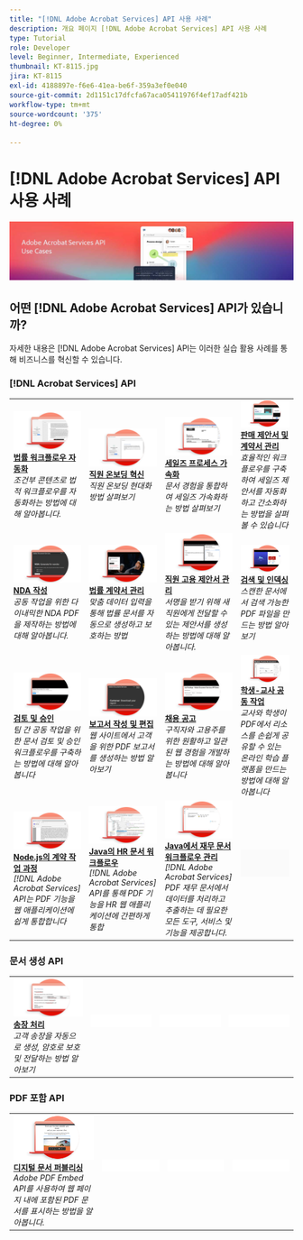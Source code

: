 ```yaml
---
title: "[!DNL Adobe Acrobat Services] API 사용 사례"
description: 개요 페이지 [!DNL Adobe Acrobat Services] API 사용 사례
type: Tutorial
role: Developer
level: Beginner, Intermediate, Experienced
thumbnail: KT-8115.jpg
jira: KT-8115
exl-id: 4188897e-f6e6-41ea-be6f-359a3ef0e040
source-git-commit: 2d1151c17dfcfa67aca05411976f4ef17adf421b
workflow-type: tm+mt
source-wordcount: '375'
ht-degree: 0%

---
```


# [!DNL Adobe Acrobat Services] API 사용 사례

![[!DNL Acrobat Services] API 사용 사례 배너](../assets/usecaseshero.jpg)

## 어떤 [!DNL Adobe Acrobat Services] API가 있습니까?

자세한 내용은 [!DNL Adobe Acrobat Services] API는 이러한 실습 활용 사례를 통해 비즈니스를 혁신할 수 있습니다.

### [!DNL Acrobat Services] API

<table style="table-layout:fixed">
<tr>
  <td>
    <a href="automatelegalworkflows.md">
      <img alt="법률 워크플로우 자동화" src="assets/automatelegal_thumb.png" />
    </a>
    <div>
    <a href="automatelegalworkflows.md"><strong>법률 워크플로우 자동화</strong></a>
    </div>
    <em>조건부 콘텐츠로 법적 워크플로우를 자동화하는 방법에 대해 알아봅니다.</em>
    <br>
  </td>
  <td>
      <a href="employeeonboarding.md">
        <img alt="직원 온보딩 혁신" src="assets/employee_thumb.png" />
      </a>
      <div>
      <a href="employeeonboarding.md"><strong>직원 온보딩 혁신</strong></a>
      </div>
      <em>직원 온보딩 현대화 방법 살펴보기</em>
      <br>
  </td>
  <td>
      <a href="acceleratesales.md">
        <img alt="세일즈 프로세스 가속화" src="assets/accsales_thumb.png" />
      </a>
      <div>
      <a href="acceleratesales.md"><strong>세일즈 프로세스 가속화</strong></a>
      </div>
      <em>문서 경험을 통합하여 세일즈 가속화하는 방법 살펴보기</em>
      <br>
    </td>
    <td>
      <a href="sales.md">
        <img alt="판매 제안서 및 계약서 관리" src="assets/sales_thumb.png" />
      </a>
      <div>
      <a href="sales.md"><strong>판매 제안서 및 계약서 관리</strong></a>
      </div>
      <em>효율적인 워크플로우를 구축하여 세일즈 제안서를 자동화하고 간소화하는 방법을 살펴볼 수 있습니다</em>
      <br>
    </td>
</tr>
<tr>
  <td>
    <a href="nda.md">
      <img alt="NDA 작성" src="assets/nda_thumb.png" />
    </a>
    <div>
    <a href="nda.md"><strong>NDA 작성</strong></a>
    </div>
    <em>공동 작업을 위한 다이내믹한 NDA PDF을 제작하는 방법에 대해 알아봅니다.</em>
    <br>
  </td>
  <td>
    <a href="legal.md">
      <img alt="법률 계약서 관리" src="assets/legal_thumb.png" />
    </a>
    <div>
    <a href="legal.md"><strong>법률 계약서 관리</strong></a>
    </div>
    <em>맞춤 데이터 입력을 통해 법률 문서를 자동으로 생성하고 보호하는 방법</em>
    <br>
  </td>
  <td>
    <a href="offer.md">
      <img alt="직원 고용 제안서 관리" src="assets/offer_thumb.png" />
    </a>
    <div>
    <a href="offer.md"><strong>직원 고용 제안서 관리</strong></a>
    </div>
    <em>서명을 받기 위해 새 직원에게 전달할 수 있는 제안서를 생성하는 방법에 대해 알아봅니다.</em>
    <br>
  </td>
  <td>
    <a href="searching.md">
      <img alt="검색 및 인덱싱" src="assets/searching_thumb.png" />
    </a>
    <div>
    <a href="searching.md"><strong>검색 및 인덱싱</strong></a>
    </div>
    <em>스캔한 문서에서 검색 가능한 PDF 파일을 만드는 방법 알아보기</em>
    <br>
  </td>
</tr>
<tr>
  <td>
    <a href="reviews.md">
      <img alt="검토 및 승인" src="assets/reviews_thumb.png" />
    </a>
    <div>
    <a href="reviews.md"><strong>검토 및 승인</strong></a>
    </div>
    <em>팀 간 공동 작업을 위한 문서 검토 및 승인 워크플로우를 구축하는 방법에 대해 알아봅니다</em>
    <br>
  </td>
  <td>
    <a href="reportcreation.md">
      <img alt="보고서 작성 및 편집" src="assets/report_thumb.png" />
    </a>
    <div>
    <a href="reportcreation.md"><strong>보고서 작성 및 편집</strong></a>
    </div>
    <em>웹 사이트에서 고객을 위한 PDF 보고서를 생성하는 방법 알아보기</em>
    <br>
  </td>
  <td>
    <a href="jobposting.md">
      <img alt="채용 공고" src="assets/job_thumb.png" />
    </a>
    <div>
    <a href="jobposting.md"><strong>채용 공고</strong></a>
    </div>
    <em>구직자와 고용주를 위한 원활하고 일관된 웹 경험을 개발하는 방법에 대해 알아봅니다</em>
    <br>
  </td>
  <td>
    <a href="educationcollab.md">
      <img alt="학생-교사 공동 작업" src="assets/edu_thumb.png" />
    </a>
    <div>
    <a href="educationcollab.md"><strong>학생-교사 공동 작업</strong></a>
    </div>
    <em>교사와 학생이 PDF에서 리소스를 손쉽게 공유할 수 있는 온라인 학습 플랫폼을 만드는 방법에 대해 알아봅니다</em>
    <br>
  </td>
</tr>
<tr>
  <td>
    <a href="AgreementWorkflowsNodejs.md">
      <img alt="Node.js의 계약 작업 과정" src="assets/AWNjs_thumb.png" />
    </a>
    <div>
    <a href="AgreementWorkflowsNodejs.md"><strong>Node.js의 계약 작업 과정</strong></a>
    </div>
    <em>[!DNL Adobe Acrobat Services] API는 PDF 기능을 웹 애플리케이션에 쉽게 통합합니다</em>
    <br>
  </td>
  <td>
    <a href="HRAgreementWorkflowsJava.md">
      <img alt="Java의 HR 문서 워크플로우" src="assets/HRWJ_thumb.png" />
    </a>
    <div>
    <a href="HRAgreementWorkflowsJava.md"><strong>Java의 HR 문서 워크플로우</strong></a>
    </div>
    <em>[!DNL Adobe Acrobat Services] API를 통해 PDF 기능을 HR 웹 애플리케이션에 간편하게 통합</em>
    <br>
  </td>
  <td>
    <a href="FinanceWorkflowsJava.md">
      <img alt="Java에서 재무 문서 워크플로우 관리" src="assets/FAWJ_thumb.png" />
    </a>
    <div>
    <a href="FinanceWorkflowsJava.md"><strong>Java에서 재무 문서 워크플로우 관리</strong></a>
    </div>
    <em>[!DNL Adobe Acrobat Services] PDF 재무 문서에서 데이터를 처리하고 추출하는 데 필요한 모든 도구, 서비스 및 기능을 제공합니다.</em>
    <br>
  </td>
  <td>
    <img alt="스페이서" src="../assets/GrayBanner_Placeholder.png" />
    <div>
    <br>
  </td>
</tr>
</table>

### 문서 생성 API

<table style="table-layout:fixed">
<tr>
  <td>
    <a href="invoices.md">
      <img alt="송장 처리" src="assets/invoices_thumb.png" />
    </a>
    <div>
    <a href="invoices.md"><strong>송장 처리</strong></a>
    </div>
    <em>고객 송장을 자동으로 생성, 암호로 보호 및 전달하는 방법 알아보기</em>
    <br>
  </td>
  <td>
    <img alt="스페이서" src="../assets/WhiteBanner_Placeholder.png" />
    <div>
    <br>
  </td>
  <td>
    <img alt="스페이서" src="../assets/WhiteBanner_Placeholder.png" />
    <div>
    <br>
  </td>
  <td>
    <img alt="스페이서" src="../assets/WhiteBanner_Placeholder.png" />
    <div>
    <br>
  </td>
</tr>
</table>

### PDF 포함 API

<table style="table-layout:fixed">
<tr>
   <td>
    <a href="ddppdfembedapi.md">
      <img alt="디지털 문서 퍼블리싱" src="assets/ddp_thumb.png" />
    </a>
    <div>
    <a href="ddppdfembedapi.md"><strong>디지털 문서 퍼블리싱</strong></a>
    </div>
    <em>Adobe PDF Embed API를 사용하여 웹 페이지 내에 포함된 PDF 문서를 표시하는 방법을 알아봅니다.</em>
    <br>
  </td>
  <td>
    <img alt="스페이서" src="../assets/WhiteBanner_Placeholder.png" />
    <div>
    <br>
  </td>
  <td>
    <img alt="스페이서" src="../assets/WhiteBanner_Placeholder.png" />
    <div>
    <br>
  </td>
  <td>
    <img alt="스페이서" src="../assets/WhiteBanner_Placeholder.png" />
    <div>
    <br>
  </td>
</tr>
</table>